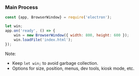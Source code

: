 ### Main Process

```js
const {app, BrowserWindow} = require('electron');

let win;
app.on('ready', () => {
	win = new BrowserWindow({ width: 800, height: 600 });
	win.loadFile('index.html');
});
```

Note:

- Keep `let win;` to avoid garbage collection.
- Options for size, position, menus, dev tools, kiosk mode, etc.